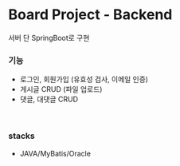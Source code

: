 # Board Project - Backend

서버 단 SpringBoot로 구현

### 기능

- 로그인, 회원가입 (유효성 검사, 이메일 인증)
- 게시글 CRUD (파일 업로드)
- 댓글, 대댓글 CRUD

<br/>

### stacks

- JAVA/MyBatis/Oracle

<br/>
